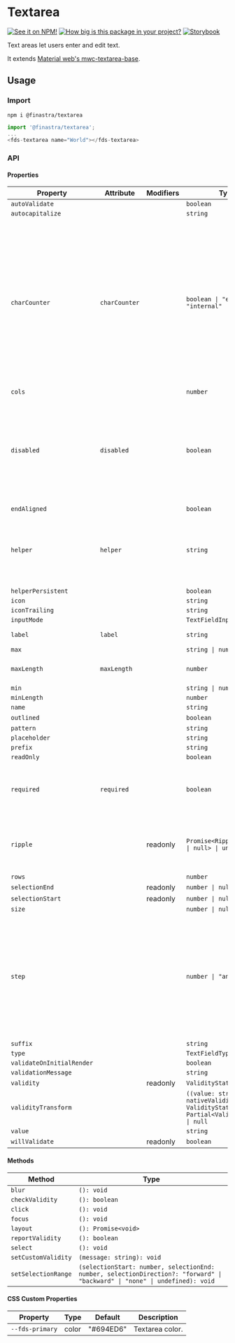 # Textarea

[![See it on NPM!](https://img.shields.io/npm/v/@finastra/textarea?style=for-the-badge)](https://www.npmjs.com/package/@finastra/textarea)
[![How big is this package in your project?](https://img.shields.io/bundlephobia/minzip/@finastra/textarea?style=for-the-badge)](https://bundlephobia.com/result?p=@finastra/textarea')
[![Storybook](https://shields.io/badge/-Play%20with%20this%20web%20component-2a0481?logo=storybook&style=for-the-badge)](https://finastra.github.io/finastra-design-system/?path=/story/forms-textarea--default)

Text areas let users enter and edit text.

It extends [Material web's mwc-textarea-base](https://github.com/material-components/material-web/tree/master/packages/textarea).

## Usage

### Import

```
npm i @finastra/textarea
```

```ts
import '@finastra/textarea';
...
<fds-textarea name="World"></fds-textarea>
```


### API
<!-- DOC -->
#### Properties

| Property                  | Attribute     | Modifiers | Type                                             | Default    | Description                                      |
|---------------------------|---------------|-----------|--------------------------------------------------|------------|--------------------------------------------------|
| `autoValidate`            |               |           | `boolean`                                        |            |                                                  |
| `autocapitalize`          |               |           | `string`                                         |            |                                                  |
| `charCounter`             | `charCounter` |           | `boolean \| "external" \| "internal"`            | false      | Requires `maxLength`to be set. Display character counter with max length. Textareas may display an "external" or "internal" charCounter. When `true`, textareas display an external character counter by default. |
| `cols`                    |               |           | `number`                                         |            |                                                  |
| `disabled`                | `disabled`    |           | `boolean`                                        | false      | Disabled state for the component. When `disabled` is set to `true`, the<br />component will not be added to form submission. |
| `endAligned`              |               |           | `boolean`                                        |            |                                                  |
| `helper`                  | `helper`      |           | `string`                                         | "helper"   | Helper text to display below the input. Display default only when focused. |
| `helperPersistent`        |               |           | `boolean`                                        |            |                                                  |
| `icon`                    |               |           | `string`                                         |            |                                                  |
| `iconTrailing`            |               |           | `string`                                         |            |                                                  |
| `inputMode`               |               |           | `TextFieldInputMode`                             |            |                                                  |
| `label`                   | `label`       |           | `string`                                         | "textarea" | Sets floating label value.                       |
| `max`                     |               |           | `string \| number`                               |            |                                                  |
| `maxLength`               | `maxLength`   |           | `number`                                         | 0          | Maximum length input to accept.                  |
| `min`                     |               |           | `string \| number`                               |            |                                                  |
| `minLength`               |               |           | `number`                                         |            |                                                  |
| `name`                    |               |           | `string`                                         |            |                                                  |
| `outlined`                |               |           | `boolean`                                        | true       |                                                  |
| `pattern`                 |               |           | `string`                                         |            |                                                  |
| `placeholder`             |               |           | `string`                                         |            |                                                  |
| `prefix`                  |               |           | `string`                                         |            |                                                  |
| `readOnly`                |               |           | `boolean`                                        |            |                                                  |
| `required`                | `required`    |           | `boolean`                                        | false      | Displays error state if value is empty and input is blurred. |
| `ripple`                  |               | readonly  | `Promise<RippleInterface \| null> \| undefined`  |            | Implement ripple getter for Ripple integration with mwc-formfield |
| `rows`                    |               |           | `number`                                         |            |                                                  |
| `selectionEnd`            |               | readonly  | `number \| null`                                 |            |                                                  |
| `selectionStart`          |               | readonly  | `number \| null`                                 |            |                                                  |
| `size`                    |               |           | `number \| null`                                 |            |                                                  |
| `step`                    |               |           | `number \| "any" \| null`                        |            | step can be a number or the keyword "any".<br /><br />Use `String` typing to pass down the value as a string and let the native<br />input cast internally as needed. |
| `suffix`                  |               |           | `string`                                         |            |                                                  |
| `type`                    |               |           | `TextFieldType`                                  |            |                                                  |
| `validateOnInitialRender` |               |           | `boolean`                                        |            |                                                  |
| `validationMessage`       |               |           | `string`                                         |            |                                                  |
| `validity`                |               | readonly  | `ValidityState`                                  |            |                                                  |
| `validityTransform`       |               |           | `((value: string, nativeValidity: ValidityState) => Partial<ValidityState>) \| null` |            |                                                  |
| `value`                   |               |           | `string`                                         |            |                                                  |
| `willValidate`            |               | readonly  | `boolean`                                        |            |                                                  |

#### Methods

| Method              | Type                                             |
|---------------------|--------------------------------------------------|
| `blur`              | `(): void`                                       |
| `checkValidity`     | `(): boolean`                                    |
| `click`             | `(): void`                                       |
| `focus`             | `(): void`                                       |
| `layout`            | `(): Promise<void>`                              |
| `reportValidity`    | `(): boolean`                                    |
| `select`            | `(): void`                                       |
| `setCustomValidity` | `(message: string): void`                        |
| `setSelectionRange` | `(selectionStart: number, selectionEnd: number, selectionDirection?: "forward" \| "backward" \| "none" \| undefined): void` |

#### CSS Custom Properties

| Property        | Type  | Default   | Description     |
|-----------------|-------|-----------|-----------------|
| `--fds-primary` | color | "#694ED6" | Textarea color. |
<!-- /DOC -->